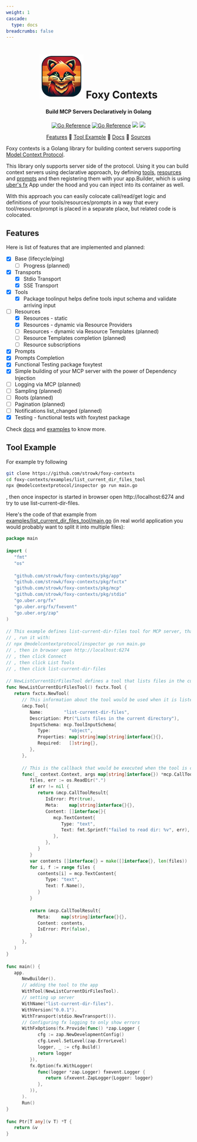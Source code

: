 ```yaml
---
weight: 1
cascade:
  type: docs
breadcrumbs: false
---
```


<h1 align="center">
   <img alt="main logo" src="../assets/logo.png" width="120"/>
   Foxy Contexts
</h1>

<h4 align="center">Build MCP Servers Declaratively in Golang</h4>


<p align="center">
   <a href="https://pkg.go.dev/github.com/strowk/foxy-contexts"><img src="https://pkg.go.dev/badge/github.com/strowk/foxy-contexts.svg" alt="Go Reference"></a>
   <a href="https://goreportcard.com/report/github.com/strowk/foxy-contexts"><img src="https://goreportcard.com/badge/github.com/strowk/foxy-contexts" alt="Go Reference"></a>
   <a href="https://github.com/strowk/foxy-contexts/actions/workflows/test.yaml"><img src="https://github.com/strowk/foxy-contexts/actions/workflows/test.yaml/badge.svg"/></a>
   <a href="https://github.com/strowk/foxy-contexts/actions/workflows/golangci-lint.yaml"><img src="https://github.com/strowk/foxy-contexts/actions/workflows/golangci-lint.yaml/badge.svg"/></a>
</p>

<p align="center">
  <a href="#features">Features</a> 🦊
  <a href="#tool-example">Tool Example</a> 🦊
  <a href="https://foxy-contexts.str4.io">Docs</a> 🦊
  <a href="https://github.com/strowk/foxy-contexts">Sources</a>
</p>


Foxy contexts is a Golang library for building context servers supporting [Model Context Protocol](https://modelcontextprotocol.io/).

This library only supports server side of the protocol. Using it you can build context servers using declarative approach, by defining [tools](https://modelcontextprotocol.io/docs/concepts/tools), [resources](https://modelcontextprotocol.io/docs/concepts/resources) and [prompts](https://modelcontextprotocol.io/docs/concepts/prompts) and then registering them with your app.Builder, which is using [uber's fx](https://github.com/uber-go/fx) App under the hood and you can inject into its container as well.

With this approach you can easily colocate call/read/get logic and definitions of your tools/resources/prompts in a way that every tool/resource/prompt is placed in a separate place, but related code is colocated.

## Features

Here is list of features that are implemented and planned:

- [x] Base (lifecycle/ping)
   - [ ] Progress (planned)
- [x] Transports
   - [x] Stdio Transport
   - [x] SSE Transport
- [x] Tools
    - [x] Package toolinput helps define tools input schema and validate arriving input
- [ ] Resources
   - [x] Resources - static
   - [x] Resources - dynamic via Resource Providers
   - [ ] Resources - dynamic via Resource Templates (planned)
   - [ ] Resource Templates completion (planned)
   - [ ] Resource subscriptions
- [x] Prompts
- [x] Prompts Completion
- [x] Functional Testing package foxytest
- [x] Simple building of your MCP server with the power of Dependency Injection
- [ ] Logging via MCP (planned)
- [ ] Sampling (planned)
- [ ] Roots (planned)
- [ ] Pagination (planned)
- [ ] Notifications list_changed (planned)
- [x] Testing - functional tests with foxytest package

Check [docs](https://foxy-contexts.str4.io/) and [examples](https://github.com/strowk/foxy-contexts/tree/main/examples) to know more.

## Tool Example

For example try following

```bash
git clone https://github.com/strowk/foxy-contexts
cd foxy-contexts/examples/list_current_dir_files_tool
npx @modelcontextprotocol/inspector go run main.go
```
, then once inspector is started in browser open http://localhost:6274 and try to use list-current-dir-files.

Here's the code of that example from [examples/list_current_dir_files_tool/main.go](https://github.com/strowk/foxy-contexts/blob/main/examples/list_current_dir_files_tool/main.go) (in real world application you would probably want to split it into multiple files):


```go
package main

import (
   "fmt"
   "os"

   "github.com/strowk/foxy-contexts/pkg/app"
   "github.com/strowk/foxy-contexts/pkg/fxctx"
   "github.com/strowk/foxy-contexts/pkg/mcp"
   "github.com/strowk/foxy-contexts/pkg/stdio"
   "go.uber.org/fx"
   "go.uber.org/fx/fxevent"
   "go.uber.org/zap"
)

// This example defines list-current-dir-files tool for MCP server, that prints files in the current directory
// , run it with:
// npx @modelcontextprotocol/inspector go run main.go
// , then in browser open http://localhost:6274
// , then click Connect
// , then click List Tools
// , then click list-current-dir-files

// NewListCurrentDirFilesTool defines a tool that lists files in the current directory
func NewListCurrentDirFilesTool() fxctx.Tool {
   return fxctx.NewTool(
      // This information about the tool would be used when it is listed:
      &mcp.Tool{
         Name:        "list-current-dir-files",
         Description: Ptr("Lists files in the current directory"),
         InputSchema: mcp.ToolInputSchema{
            Type:       "object",
            Properties: map[string]map[string]interface{}{},
            Required:   []string{},
         },
      },

      // This is the callback that would be executed when the tool is called:
      func(_ context.Context, args map[string]interface{}) *mcp.CallToolResult {
         files, err := os.ReadDir(".")
         if err != nil {
            return &mcp.CallToolResult{
               IsError: Ptr(true),
               Meta:    map[string]interface{}{},
               Content: []interface{}{
                  mcp.TextContent{
                     Type: "text",
                     Text: fmt.Sprintf("failed to read dir: %v", err),
                  },
               },
            }
         }
         var contents []interface{} = make([]interface{}, len(files))
         for i, f := range files {
            contents[i] = mcp.TextContent{
               Type: "text",
               Text: f.Name(),
            }
         }

         return &mcp.CallToolResult{
            Meta:    map[string]interface{}{},
            Content: contents,
            IsError: Ptr(false),
         }
      },
   )
}

func main() {
   app.
      NewBuilder().
      // adding the tool to the app
      WithTool(NewListCurrentDirFilesTool).
      // setting up server
      WithName("list-current-dir-files").
      WithVersion("0.0.1").
      WithTransport(stdio.NewTransport()).
      // Configuring fx logging to only show errors
      WithFxOptions(fx.Provide(func() *zap.Logger {
            cfg := zap.NewDevelopmentConfig()
            cfg.Level.SetLevel(zap.ErrorLevel)
            logger, _ := cfg.Build()
            return logger
         }),
         fx.Option(fx.WithLogger(
            func(logger *zap.Logger) fxevent.Logger {
               return &fxevent.ZapLogger{Logger: logger}
            },
         )),
      ).
      Run()
}

func Ptr[T any](v T) *T {
   return &v
}

```
